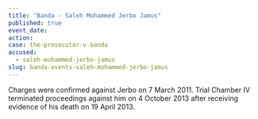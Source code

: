 ```yaml
---
title: "Banda - Saleh Mohammed Jerbo Jamus"
published: true
event_date:
action:
case: the-prosecutor-v-banda
accused:
  - saleh-mohammed-jerbo-jamus
slug: banda-events-saleh-mohammed-jerbo-jamus
---
```


Charges were confirmed against Jerbo on 7 March 2011. Trial Chamber IV terminated proceedings against him on 4 October 2013 after receiving evidence of his death on 19 April 2013.

